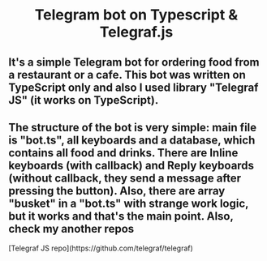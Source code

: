 <h1 align='center' >Telegram bot on Typescript & Telegraf.js</h1>
<h2 align=''>It's a simple Telegram bot for ordering food from a restaurant or a cafe. This bot was written on TypeScript only and also I used library "Telegraf JS" (it works on TypeScript). 
<br>
<h2 align=''>The structure of the bot is very simple: main file is "bot.ts", all keyboards and a database, which contains all food and drinks. There are Inline keyboards (with callback) and Reply keyboards (without callback, they send a message after pressing the button). Also, there are array "busket" in a "bot.ts" with strange work logic, but it works and that's the main point. Also, check my another repos</h2></h2>
[Telegraf JS repo](https://github.com/telegraf/telegraf)
